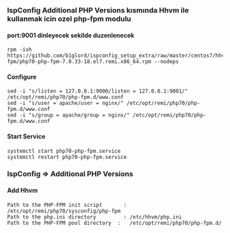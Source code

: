 ### IspConfig Additional PHP Versions kısmında Hhvm ile kullanmak icin ozel php-fpm modulu
#### port:9001 dinleyecek sekilde duzenlenecek

```
rpm -ivh https://github.com/b1glord/ispconfig_setup_extra/raw/master/centos7/hhvm-fpm/php70-php-fpm-7.0.33-18.el7.remi.x86_64.rpm --nodeps
```
#### Configure 
```
sed -i "s/listen = 127.0.0.1:9000/listen = 127.0.0.1:9001/" /etc/opt/remi/php70/php-fpm.d/www.conf
sed -i "s/user = apache/user = nginx/" /etc/opt/remi/php70/php-fpm.d/www.conf
sed -i "s/group = apache/group = nginx/" /etc/opt/remi/php70/php-fpm.d/www.conf
```
#### Start Service
```
systemctl start php70-php-fpm.service
systemctl restart php70-php-fpm.service
```

### IspConfig => Additional PHP Versions
#### Add Hhvm
```
Path to the PHP-FPM init script 	  :	/etc/opt/remi/php70/sysconfig/php-fpm
Path to the php.ini directory   	  :	/etc/hhvm/php.ini
Path to the PHP-FPM pool directory	:	/etc/opt/remi/php70/php-fpm.d/
```
